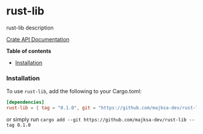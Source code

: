 # rust-lib

rust-lib description

[Crate API Documentation](https://majksa-dev.github.io/rust-lib/)

**Table of contents**

- [Installation](#installation)

### Installation

To use `rust-lib`, add the following to your Cargo.toml:

<!-- x-release-please-start-version -->

```toml
[dependencies]
rust-lib = { tag = "0.1.0", git = "https://github.com/majksa-dev/rust-lib" }
```

or simply run `cargo add --git https://github.com/majksa-dev/rust-lib --tag 0.1.0`

<!-- x-release-please-end -->
